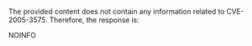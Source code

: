The provided content does not contain any information related to CVE-2005-3575. Therefore, the response is:

NOINFO